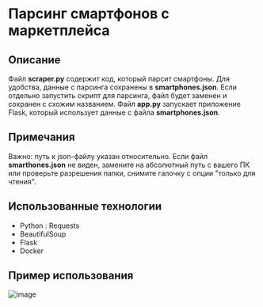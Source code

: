 # Парсинг смартфонов с маркетплейса
## Описание 
Файл **scraper.py** содержит код, который парсит смартфоны. 
Для удобства, данные с парсинга сохранены в **smartphones.json**. Если отдельно запустить скрипт для парсинга, файл будет заменен и сохранен с схожим названием. 
Файл **app.py** запускает приложение Flask, который использует данные с файла **smartphones.json**. 
## Примечания
Важно: путь к json-файлу указан относительно. Если файл **smarthones.json**  не виден, замените на абсолютный путь с вашего ПК или проверьте разрешения папки, снимите галочку с опции "только для чтения".
## Использованные технологии 
- Python : Requests 
- BeautifulSoup 
- Flask 
- Docker
## Пример использования
![image](https://user-images.githubusercontent.com/77623559/215009302-dc14cb12-91bf-4941-8a4f-1c86c4b6bc35.png)
